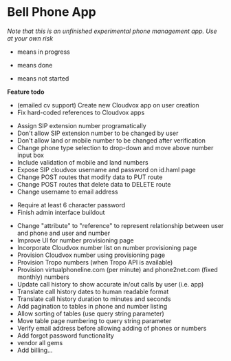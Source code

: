 # Bell Phone App #

_Note that this is an unfinished experimental phone management app. Use at your own risk_

- means in progress
+ means done
* means not started

**Feature todo**  
-	(emailed cv support) Create new Cloudvox app on user creation  
-	Fix hard-coded references to Cloudvox apps  
+	Assign SIP extension number programatically  
+	Don't allow SIP extension number to be changed by user  
+	Don't allow land or mobile number to be changed after verification  
+	Change phone type selection to drop-down and move above number input box  
+	Include validation of mobile and land numbers  
+	Expose SIP cloudvox username and password on id.haml page  
+	Change POST routes that modify data to PUT route  
+	Change POST routes that delete data to DELETE route  
+	Change username to email address  
- 	Require at least 6 character password
-	Finish admin interface buildout  
*	Change "attribute" to "reference" to represent relationship between user and phone and user and number
*	Improve UI for number provisioning page  
*	Incorporate Cloudvox number list on number provisioning page  
*	Provision Cloudvox number using provisioning page  
*	Provision Tropo numbers (when Tropo API is available)  
*	Provision virtualphoneline.com (per minute) and phone2net.com (fixed monthly) numbers  
*	Update call history to show accurate in/out calls by user (i.e. app)  
*	Translate call history dates to human readable format  
*	Translate call history duration to minutes and seconds  
*	Add pagination to tables in phone and number listing  
*	Allow sorting of tables (use query string parameter)  
*	Move table page numbering to query string parameter  
*	Verify email address before allowing adding of phones or numbers  
*	Add forgot password functionality  
*	vendor all gems  
*	Add billing...  